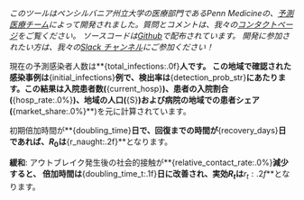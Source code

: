 *このツールはペンシルバニア州立大学の医療部門であるPenn Medicineの、[予測医療チーム](http://predictivehealthcare.pennmedicine.org/)によって開発されました。質問とコメントは、我々の[コンタクトページ](http://predictivehealthcare.pennmedicine.org/contact/)をご覧ください。
ソースコードは[Github](https://github.com/CodeForPhilly/chime)で配布されています。
開発に参加されたい方は、我々の[Slack チャンネル](https://codeforphilly.org/chat?channel=covid19-chime-penn)にご参加ください！*

現在の予測感染者人数は**{total_infections:.0f}**人です。
この地域で確認された感染事例は**{initial_infections}**例で、検出率は**{detection_prob_str}**にあたります。この結果は入院患者数(**{current_hosp}**)、患者の入院割合(**{hosp_rate:.0%}**)、地域の人口(**{S}**)および病院の地域での患者シェア(**{market_share:.0%}**)を元に計算されています。

初期倍加時間が**{doubling_time}**日で、回復までの時間が**{recovery_days}**日であれば、$R_0$は**{r_naught:.2f}**となります。

**緩和**: アウトブレイク発生後の社会的接触が**{relative_contact_rate:.0%}**減少すると、
倍加時間は**{doubling_time_t:.1f}**日に改善され、実効$R_t$は**${r_t:.2f}$**となります。
